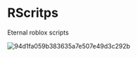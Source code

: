 # RScritps

Eternal roblox scripts

![94d1fa059b383635a7e507e49d3c292b](https://github.com/user-attachments/assets/4b6d7ec8-b6a2-4035-91a0-6a788b460770)
